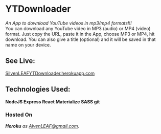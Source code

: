 # YTDownloader
*An App to download YouTube videos in mp3/mp4 formats!!!*  
You can download any YouTube video in MP3 (audio) or MP4 (video) format. Just copy the URL, paste it in the App, choose MP3 or MP4, hit download. You can also give a title (optional) and it will be saved in that name on your device.

## **See Live:**  
[SilvenLEAFYTDownloader.herokuapp.com](http://SilvenLEAFYTDownloader.herokuapp.com)    

## **Technologies Used:**  
**NodeJS Express React Materialize SASS git**    

### **Hosted On**  
***Heroku*** *as AlvenLEAF@gmail.com.*
